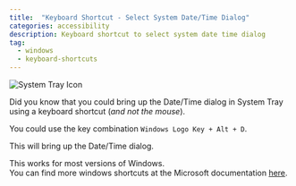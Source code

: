 ```yaml
---
title:  "Keyboard Shortcut - Select System Date/Time Dialog" 
categories: accessibility 
description: Keyboard shortcut to select system date time dialog
tag: 
  - windows 
  - keyboard-shortcuts
--- 
```


<p align="left">
<img src="{{ "/assets/img/date-time-dialog.jpg"  | absolute_url }}" alt="System Tray Icon" align="middle"/>
</p>  
  
Did you know that you could bring up the Date/Time dialog in System Tray using a keyboard shortcut (_and not the mouse_).  

You could use the key combination `Windows Logo Key + Alt + D`.

This will bring up the Date/Time dialog.

This works for most versions of Windows.  
You can find more windows shortcuts at the Microsoft documentation [here](https://support.microsoft.com/en-us/help/12445/windows-keyboard-shortcuts).
